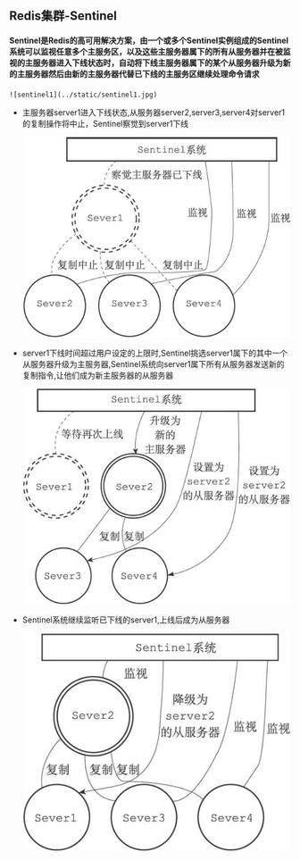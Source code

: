 ## Redis集群-Sentinel

#### Sentinel是Redis的高可用解决方案，由一个或多个Sentinel实例组成的Sentinel系统可以监视任意多个主服务区，以及这些主服务器属下的所有从服务器并在被监视的主服务器进入下线状态时，自动将下线主服务器属下的某个从服务器升级为新的主服务器然后由新的主服务器代替已下线的主服务区继续处理命令请求


	![sentinel1](../static/sentinel1.jpg)

* 主服务器server1进入下线状态,从服务器server2,server3,server4对server1的复制操作将中止，Sentinel察觉到server1下线

	![sentinel2](../static/sentinel2.jpg)

* server1下线时间超过用户设定的上限时,Sentinel挑选server1属下的其中一个从服务器升级为主服务器,Sentinel系统向server1属下所有从服务器发送新的复制指令,让他们成为新主服务器的从服务器

	![sentinel3](../static/sentinel3.jpg)

* Sentinel系统继续监听已下线的server1,上线后成为从服务器

	![sentinel4](../static/sentinel4.jpg)



